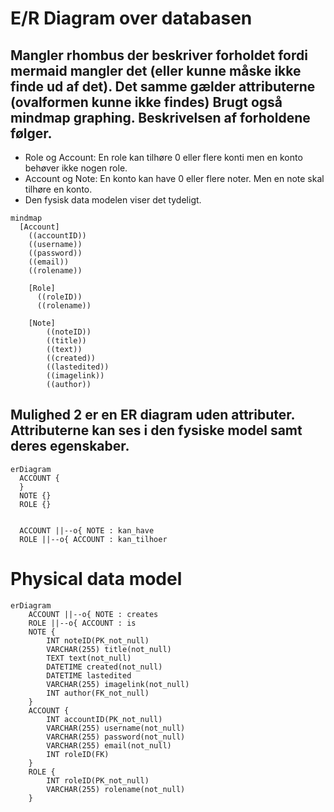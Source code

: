 # E/R Diagram over databasen
## Mangler rhombus der beskriver forholdet fordi mermaid mangler det (eller kunne måske ikke finde ud af det). Det samme gælder attributerne (ovalformen kunne ikke findes) Brugt også mindmap graphing. Beskrivelsen af forholdene følger.
- Role og Account: En role kan tilhøre 0 eller flere konti men en konto behøver ikke nogen role. 
- Account og Note: En konto kan have 0 eller flere noter. Men en note skal tilhøre en konto.  
- Den fysisk data modelen viser det tydeligt. 
```mermaid
mindmap
  [Account]
    ((accountID))
    ((username))
    ((password))
    ((email))
    ((rolename))
    
    [Role]
      ((roleID))
      ((rolename))
    
    [Note]
        ((noteID))
        ((title))
        ((text))
        ((created))
        ((lastedited))
        ((imagelink))
        ((author))
```
## Mulighed 2 er en ER diagram uden attributer. Attributerne kan ses i den fysiske model samt deres egenskaber. 
```mermaid
erDiagram
  ACCOUNT {
  }
  NOTE {}
  ROLE {}

  
  ACCOUNT ||--o{ NOTE : kan_have
  ROLE ||--o{ ACCOUNT : kan_tilhoer
```

# Physical data model

```mermaid
erDiagram
    ACCOUNT ||--o{ NOTE : creates
    ROLE ||--o{ ACCOUNT : is
    NOTE {
        INT noteID(PK_not_null)
        VARCHAR(255) title(not_null)
        TEXT text(not_null)
        DATETIME created(not_null)
        DATETIME lastedited
        VARCHAR(255) imagelink(not_null)
        INT author(FK_not_null)
    }
    ACCOUNT {
        INT accountID(PK_not_null)
        VARCHAR(255) username(not_null)
        VARCHAR(255) password(not_null)
        VARCHAR(255) email(not_null)
        INT roleID(FK)
    }
    ROLE {
        INT roleID(PK_not_null)
        VARCHAR(255) rolename(not_null)
    }

```